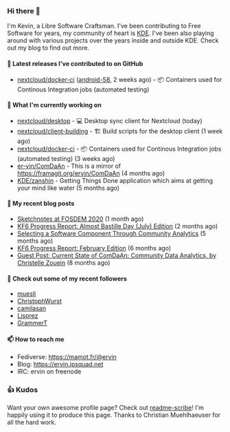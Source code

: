 ### Hi there 👋

I'm Kevin, a Libre Software Craftsman. I've been contributing to Free Software for years,
my community of heart is [KDE](https://kde.org). I've been also playing around with various
projects over the years inside and outside KDE. Check out my blog to find out more.

#### 🔭 Latest releases I've contributed to on GitHub

- [nextcloud/docker-ci](https://github.com/nextcloud/docker-ci) ([android-58](https://github.com/nextcloud/docker-ci/releases/tag/android-58), 2 weeks ago) - :package: Containers used for Continous Integration jobs (automated testing)

#### 🌱 What I'm currently working on

- [nextcloud/desktop](https://github.com/nextcloud/desktop) - 💻 Desktop sync client for Nextcloud (today)
- [nextcloud/client-building](https://github.com/nextcloud/client-building) - 🏗 Build scripts for the desktop client (1 week ago)
- [nextcloud/docker-ci](https://github.com/nextcloud/docker-ci) - :package: Containers used for Continous Integration jobs (automated testing) (3 weeks ago)
- [er-vin/ComDaAn](https://github.com/er-vin/ComDaAn) - This is a mirror of https://framagit.org/ervin/ComDaAn (4 months ago)
- [KDE/zanshin](https://github.com/KDE/zanshin) - Getting Things Done application which aims at getting your mind like water (5 months ago)

#### 📜 My recent blog posts

- [Sketchnotes at FOSDEM 2020](https://ervin.ipsquad.net/blog/2020/08/14/sketchnotes-at-fosdem-2020/) (1 month ago)
- [KF6 Progress Report: Almost Bastille Day (July) Edition](https://ervin.ipsquad.net/blog/2020/07/12/kf6-progress-report-almost-bastille-day-edition/) (2 months ago)
- [Selecting a Software Component Through Community Analytics](https://ervin.ipsquad.net/blog/2020/04/20/selecting-software-component-through-community-analytics/) (5 months ago)
- [KF6 Progress Report: February Edition](https://ervin.ipsquad.net/blog/2020/02/29/kf6-progress-report-february-edition/) (6 months ago)
- [Guest Post: Current State of ComDaAn: Community Data Analytics, by Christelle Zouein](https://ervin.ipsquad.net/blog/2020/01/28/christelle-zouein-current-state-of-comdaan/) (8 months ago)

#### 👯 Check out some of my recent followers

- [muesli](https://github.com/muesli)
- [ChristophWurst](https://github.com/ChristophWurst)
- [camilasan](https://github.com/camilasan)
- [Lisprez](https://github.com/Lisprez)
- [GrammerT](https://github.com/GrammerT)

#### 📫 How to reach me

- Fediverse: https://mamot.fr/@ervin
- Blog: https://ervin.ipsquad.net
- IRC: ervin on freenode

### 👍 Kudos

Want your own awesome profile page? Check out [readme-scribe](https://github.com/muesli/readme-scribe)!
I'm happily using it to produce this page. Thanks to Christian Muehlhaeuser for all the hard work.

